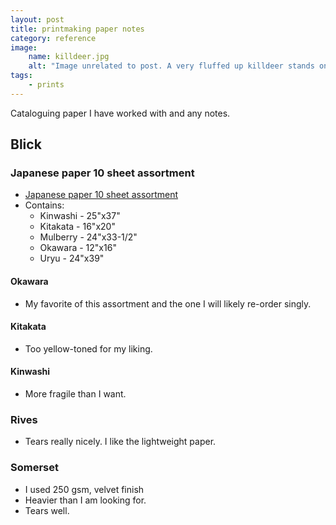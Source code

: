 ```yaml
---
layout: post
title: printmaking paper notes
category: reference
image: 
    name: killdeer.jpg
    alt: "Image unrelated to post. A very fluffed up killdeer stands on a rocky beach."
tags:
    - prints
---
```


Cataloguing paper I have worked with and any notes.

## Blick

### Japanese paper 10 sheet assortment

- [Japanese paper 10 sheet assortment](https://www.dickblick.com/products/japanese-paper-10-sheet-assortment/)
- Contains:
  - Kinwashi - 25"x37"
  - Kitakata - 16"x20"
  - Mulberry - 24"x33-1/2"
  - Okawara - 12"x16"
  - Uryu - 24"x39"

#### Okawara

- My favorite of this assortment and the one I will likely re-order singly.

#### Kitakata

- Too yellow-toned for my liking.

#### Kinwashi

- More fragile than I want.

### Rives

- Tears really nicely. I like the lightweight paper.

### Somerset

- I used 250 gsm, velvet finish
- Heavier than I am looking for.
- Tears well.


